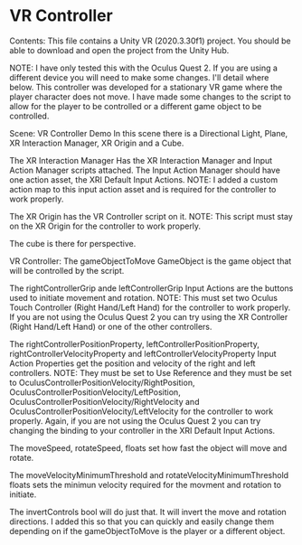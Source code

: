 # VR Controller

Contents:
This file contains a Unity VR (2020.3.30f1) project. You should be able to download and open the project from the Unity Hub.

NOTE:
I have only tested this with the Oculus Quest 2. If you are using a different device you will need to make some changes. I'll detail where below.
This controller was developed for a stationary VR game where the player character does not move. I have made some changes to the script to allow for the player to be controlled or a different game object to be controlled. 

Scene: VR Controller Demo
In this scene there is a Directional Light, Plane, XR Interaction Manager, XR Origin and a Cube.

The XR Interaction Manager Has the XR Interaction Manager and Input Action Manager scripts attached. The Input Action Manager should have one action asset, the XRI Default Input Actions. NOTE: I added a custom action map to this input action asset and is required for the controller to work properly.

The XR Origin has the VR Controller script on it. NOTE: This script must stay on the XR Origin for the controller to work properly.

The cube is there for perspective.

VR Controller:
The gameObjectToMove GameObject is the game object that will be controlled by the script.

The rightControllerGrip ande leftControllerGrip Input Actions are the buttons used to initiate movement and rotation. NOTE: This must set two Oculus Touch Controller (Right Hand/Left Hand) for the controller to work properly. If you are not using the Oculus Quest 2 you can try using the XR Controller (Right Hand/Left Hand) or one of the other controllers.

The rightControllerPositionProperty, leftControllerPositionProperty, rightControllerVelocityProperty and leftControllerVelocityProperty Input Action Properties get the position and velocity of the right and left controllers. NOTE: They must be set to Use Reference and they must be set to OculusControllerPositionVelocity/RightPosition, OculusControllerPositionVelocity/LeftPosition, OculusControllerPositionVelocity/RightVelocity and OculusControllerPositionVelocity/LeftVelocity for the controller to work properly. Again, if you are not using the Oculus Quest 2 you can try changing the binding to your controller in the XRI Default Input Actions.

The moveSpeed, rotateSpeed, floats set how fast the object will move and rotate. 

The moveVelocityMinimumThreshold and rotateVelocityMinimumThreshold floats sets the minimun velocity required for the movment and rotation to initiate.

The invertControls bool will do just that. It will invert the move and rotation directions. I added this so that you can quickly and easily change them depending on if the gameObjectToMove is the player or a different object.
